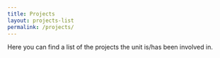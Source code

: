 ```yaml
---
title: Projects
layout: projects-list
permalink: /projects/
---
```


Here you can find a list of the projects the unit is/has been involved in.
